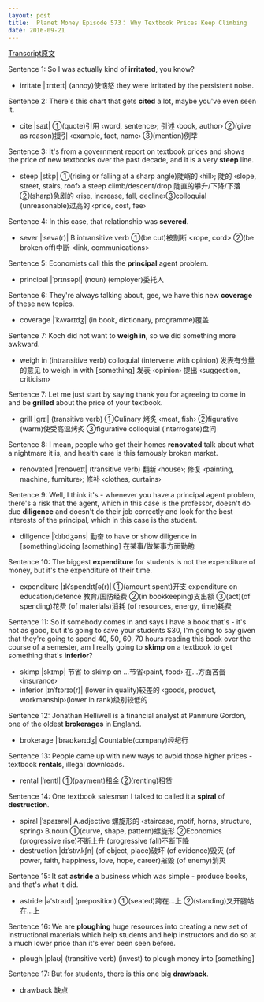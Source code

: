 ```yaml
---
layout: post
title:  Planet Money Episode 573： Why Textbook Prices Keep Climbing
date: 2016-09-21
---
```


[Transcript原文](http://www.npr.org/sections/money/2016/09/16/494266135/episode-573-why-textbook-prices-keep-climbing)

Sentence 1: So I was actually kind of **irritated**, you know? 

- irritate |ˈɪrɪteɪt| (annoy)使恼怒 they were irritated by the persistent noise. 

Sentence 2: There's this chart that gets **cited** a lot, maybe you've even seen it. 

- cite |saɪt| ①(quote)引用 ‹word, sentence›; 引述 ‹book, author› ②(give as reason)援引 ‹example, fact, name› ③(mention)例举

Sentence 3: It's from a government report on textbook prices and shows the price of new textbooks over the past decade, and it is a very **steep** line. 

-  steep |stiːp| ①(rising or falling at a sharp angle)陡峭的 ‹hill›; 陡的 ‹slope, street, stairs, roof› a steep climb/descent/drop   陡直的攀升/下降/下落 ②(sharp)急剧的 ‹rise, increase, fall, decline›③colloquial (unreasonable)过高的 ‹price, cost, fee› 

Sentence 4: In this case, that relationship was **severed**. 

- sever |ˈsevə(r)| B.intransitive verb ①(be cut)被割断 <rope, cord> ②(be broken off)中断 <link, communications>

Sentence 5:  Economists call this the **principal** agent problem. 

- principal |ˈprɪnsəpl| (noun) (employer)委托人 

Sentence 6: They're always talking about, gee, we have this new **coverage** of these new topics. 

- coverage |ˈkʌvərɪdʒ| (in book, dictionary, programme)覆盖  

Sentence 7: Koch did not want to **weigh in**, so we did something more awkward. 

- weigh in (intransitive verb) colloquial (intervene with opinion) 发表有分量的意见 to weigh in with [something] 发表 ‹opinion› 提出 ‹suggestion, criticism›  

Sentence 7: Let me just start by saying thank you for agreeing to come in and be **grilled** about the price of your textbook.

- grill |grɪl| (transitive verb) ①Culinary 烤炙 ‹meat, fish› ②figurative (warm)使受高温烤炙 ③figurative colloquial (interrogate)盘问 

Sentence 8: I mean, people who get their homes **renovated** talk about what a nightmare it is, and health care is this famously broken market.

- renovated |ˈrenəveɪt| (transitive verb) 翻新 ‹house›; 修复 ‹painting, machine, furniture›; 修补 ‹clothes, curtains›

Sentence 9: Well, I think it's - whenever you have a principal agent problem, there's a risk that the agent, which in this case is the professor, doesn't do due **diligence** and doesn't do their job correctly and look for the best interests of the principal, which in this case is the student. 

- diligence |ˈdɪlɪdʒəns| 勤奋 to have or show diligence in [something]/doing [something] 在某事/做某事方面勤勉

Sentence 10: The biggest **expenditure** for students is not the expenditure of money, but it's the expenditure of their time. 

- expenditure |ɪkˈspendɪtʃə(r)| ①(amount spent)开支 expenditure on education/defence 教育/国防经费  ②(in bookkeeping)支出额 ③(act)(of spending)花费 (of materials)消耗  (of resources, energy, time)耗费 


Sentence 11: So if somebody comes in and says I have a book that's - it's not as good, but it's going to save your students $30, I'm going to say given that they're going to spend 40, 50, 60, 70 hours reading this book over the course of a semester, am I really going to **skimp** on a textbook to get something that's **inferior**? 

- skimp |skɪmp| 节省 to skimp on ...节省‹paint, food› 在…方面吝啬 ‹insurance›
- inferior |ɪnˈfɪərɪə(r)| (lower in quality)较差的 ‹goods, product, workmanship›(lower in rank)级别较低的 

Sentence 12: Jonathan Helliwell is a financial analyst at Panmure Gordon, one of the oldest **brokerages** in England. 

- brokerage |ˈbrəʊkərɪdʒ| Countable(company)经纪行

Sentence 13: People came up with new ways to avoid those higher prices - textbook **rentals**, illegal downloads. 

- rental |ˈrentl| ①(payment)租金 ②(renting)租赁 

Sentence 14: One textbook salesman I talked to called it a **spiral** of **destruction**.

- spiral |ˈspaɪərəl| A.adjective 螺旋形的 ‹staircase, motif, horns, structure, spring› B.noun ①(curve, shape, pattern)螺旋形  ②Economics (progressive rise)不断上升 (progressive fall)不断下降 
- destruction |dɪˈstrʌkʃn| (of object, place)破坏 (of evidence)毁灭  (of power, faith, happiness, love, hope, career)摧毁 (of enemy)消灭 

Sentence 15: It sat **astride** a business which was simple - produce books, and that's what it did. 
- astride |əˈstraɪd| (preposition) ①(seated)跨在…上 ②(standing)叉开腿站在…上


Sentence 16: We are **ploughing** huge resources into creating a new set of instructional materials which help students and help instructors and do so at a much lower price than it's ever been seen before.

- plough |plaʊ| (transitive verb) (invest) to plough money into [something] 

Sentence 17: But for students, there is this one big **drawback**. 

- drawback 缺点

